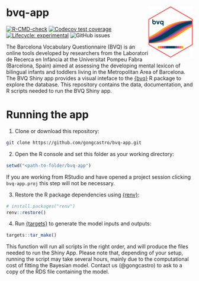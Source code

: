 # bvq-app <a href="gongcastro.github.io/bvqdev"><img src="bvq-app/www/logo.png" align="right" height="139" /></a>
<!-- badges: start -->
[![R-CMD-check](https://github.com/gongcastro/bvq/actions/workflows/check-standard.yaml/badge.svg)](https://github.com/gongcastro/bvq/actions/workflows/R-CMD-check.yaml)
[![Codecov test coverage](https://codecov.io/gh/gongcastro/bvqdev/branch/main/graph/badge.svg)](https://app.codecov.io/gh/gongcastro/bvq?branch=main)
[![Lifecycle: experimental](https://img.shields.io/badge/lifecycle-experimental-orange.svg)](https://lifecycle.r-lib.org/articles/stages.html#experimental)
![GitHub issues](https://img.shields.io/github/issues/gongcastro/bvq)
<!-- badges: end -->


The Barcelona Vocabulary Questionnaire (BVQ) is an online tools developed by researchers from the Laboratori de Recerca en Infància at the Universitat Pompeu Fabra (Barcelona, Spain) aimed at assessing the developing mental lexicon of  bilingual infants and toddlers living in the Metropolitan Area of Barcelona. The BVQ Shiny app provides a visual inteface to the [{bvq}](https://github.com/gongcastro/bvq) R package to explore the database. This repository contains the data, documentation, and R scripts needed to run the BVQ Shiny app.

# Running the app

1. Clone or download this repository:

```bash
git clone https://github.com/gongcastro/bvq-app.git
```

2. Open the R console and set this folder as your working directory:

```r
setwd("<path-to-folder/bvq-app")
```

If you are working from RStudio and have opened a project session clicking `bvq-app.proj` this step will not be necessary.

3. Restore the R package dependencies using [{renv}](https://github.com/rstudio/renv/):

```r
# install.packages("renv")
renv::restore()
```

4. Run [{targets}](https://github.com/ropensci/targets) to generate the model inputs and outputs:

```r
targets::tar_make()
```

This function will run all scripts in the right order, and will produce the files needed to run the Shiny App. Please note that, depending of your setup, running the script may take several hours, mainly due to the computational cost of fitting the Bayesian model. Contact us (@gongcastro) to ask to a copy of the RDS file containing the model.

